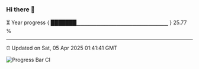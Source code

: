 ### Hi there 👋

⏳ Year progress { ███████▁▁▁▁▁▁▁▁▁▁▁▁▁▁▁▁▁▁▁▁▁▁▁ } 25.77 %

---

⏰ Updated on Sat, 05 Apr 2025 01:41:41 GMT

![Progress Bar CI](https://github.com/liununu/liununu/workflows/Progress%20Bar%20CI/badge.svg)
